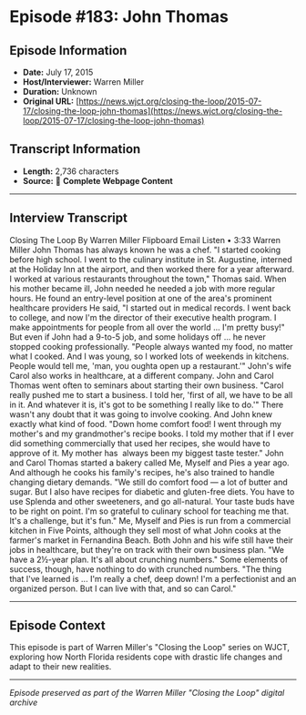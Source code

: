 # Episode #183: John Thomas



## Episode Information

- **Date:** July 17, 2015
- **Host/Interviewer:** Warren Miller
- **Duration:** Unknown
- **Original URL:** [https://news.wjct.org/closing-the-loop/2015-07-17/closing-the-loop-john-thomas](https://news.wjct.org/closing-the-loop/2015-07-17/closing-the-loop-john-thomas)

## Transcript Information

- **Length:** 2,736 characters
- **Source:** 📝 **Complete Webpage Content**

---

## Interview Transcript

Closing The Loop
By
Warren Miller
Flipboard
Email
Listen
•
3:33
Warren Miller
John Thomas has always known he was a chef.
"I started cooking before high school. I went to the culinary institute in St. Augustine, interned at the Holiday Inn at the airport, and then worked there for a year afterward. I worked at various restaurants throughout the town," Thomas said.
When his mother became ill, John needed he needed a job with more regular hours. He found an entry-level position at one of the area's prominent healthcare providers
He said, "I started out in medical records. I went back to college, and now I'm the director of their executive health program. I make appointments for people from all over the world ... I'm pretty busy!"
But even if John had a 9-to-5 job, and some holidays off ... he never stopped cooking professionally.
"People always wanted my food, no matter what I cooked. And I was young, so I worked lots of weekends in kitchens. People would tell me, 'man, you oughta open up a restaurant.'"
John's wife Carol also works in healthcare, at a different company. John and Carol Thomas went often to seminars about starting their own business.
"Carol really pushed me to start a business. I told her, 'first of all, we have to be all in it. And whatever it is, it's got to be something I really like to do.'"
There wasn't any doubt that it was going to involve cooking. And John knew exactly what kind of food.
"Down home comfort food! I went through my mother's and my grandmother's recipe books. I told my mother that if I ever did something commercially that used her recipes, she would have to approve of it. My mother has  always been my biggest taste tester."
John and Carol Thomas started a bakery called Me, Myself and Pies a year ago. And although he cooks his family's recipes, he's also trained to handle changing dietary demands.
"We still do comfort food — a lot of butter and sugar. But I also have recipes for diabetic and gluten-free diets. You have to use Splenda and other sweeteners, and go all-natural. Your taste buds have to be right on point. I'm so grateful to culinary school for teaching me that. It's a challenge, but it's fun."
Me, Myself and Pies is run from a commercial kitchen in Five Points, although they sell most of what John cooks at the farmer's market in Fernandina Beach. Both John and his wife still have their jobs in healthcare, but they're on track with their own business plan.
"We have a 2½-year plan. It's all about crunching numbers."
Some elements of success, though, have nothing to do with crunched numbers.
"The thing that I've learned is ... I'm really a chef, deep down! I'm a perfectionist and an organized person. But I can live with that, and so can Carol."

---

## Episode Context

This episode is part of Warren Miller's "Closing the Loop" series on WJCT, exploring how North Florida residents cope with drastic life changes and adapt to their new realities.



---

*Episode preserved as part of the Warren Miller "Closing the Loop" digital archive*

